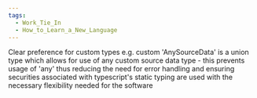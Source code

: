```yaml
---
tags:
  - Work_Tie_In
  - How_to_Learn_a_New_Language
---
```

Clear preference for custom types e.g. custom 'AnySourceData' is a union type which allows for use of any custom source data type - this prevents usage of 'any' thus reducing the need for error handling and ensuring securities associated with typescript's static typing are used with the necessary flexibility needed for the software